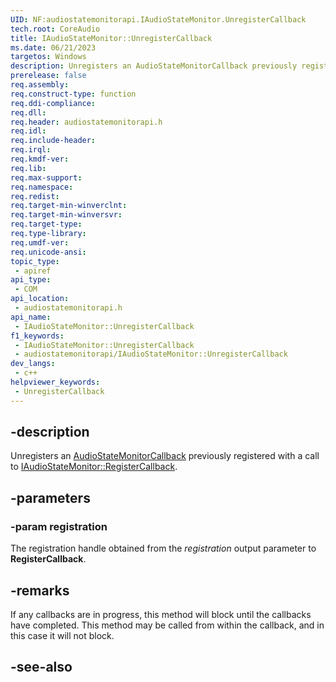 ```yaml
---
UID: NF:audiostatemonitorapi.IAudioStateMonitor.UnregisterCallback
tech.root: CoreAudio
title: IAudioStateMonitor::UnregisterCallback
ms.date: 06/21/2023
targetos: Windows
description: Unregisters an AudioStateMonitorCallback previously registered with a call to IAudioStateMonitor::RegisterCallback.
prerelease: false
req.assembly: 
req.construct-type: function
req.ddi-compliance: 
req.dll: 
req.header: audiostatemonitorapi.h
req.idl: 
req.include-header: 
req.irql: 
req.kmdf-ver: 
req.lib: 
req.max-support: 
req.namespace: 
req.redist: 
req.target-min-winverclnt: 
req.target-min-winversvr: 
req.target-type: 
req.type-library: 
req.umdf-ver: 
req.unicode-ansi: 
topic_type:
 - apiref
api_type:
 - COM
api_location:
 - audiostatemonitorapi.h
api_name:
 - IAudioStateMonitor::UnregisterCallback
f1_keywords:
 - IAudioStateMonitor::UnregisterCallback
 - audiostatemonitorapi/IAudioStateMonitor::UnregisterCallback
dev_langs:
 - c++
helpviewer_keywords:
 - UnregisterCallback
---
```


## -description

Unregisters an [AudioStateMonitorCallback](nc-audiostatemonitorapi-audiostatemonitorcallback.md) previously registered with a call to [IAudioStateMonitor::RegisterCallback](nf-audiostatemonitorapi-iaudiostatemonitor-registercallback.md).

## -parameters

### -param registration

The registration handle obtained from the *registration* output parameter to **RegisterCallback**.

## -remarks

If any callbacks are in progress, this method will block until the callbacks have completed. This method may be called from within the callback, and in this case it will not block.

## -see-also

